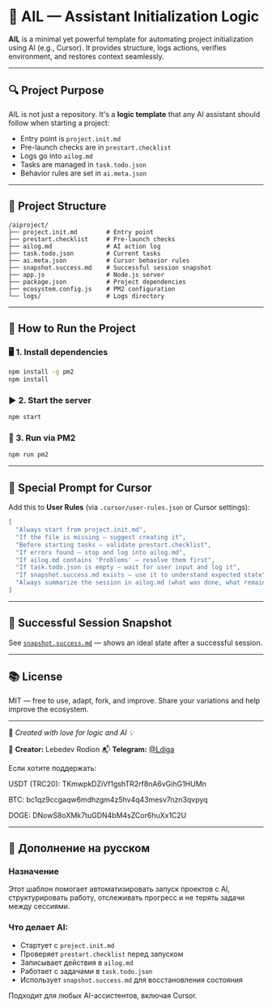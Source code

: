 # 🤖 AIL — Assistant Initialization Logic

**AIL** is a minimal yet powerful template for automating project initialization using AI (e.g., Cursor). It provides structure, logs actions, verifies environment, and restores context seamlessly.

---

## 🔍 Project Purpose

AIL is not just a repository. It's a **logic template** that any AI assistant should follow when starting a project:

* Entry point is `project.init.md`
* Pre-launch checks are in `prestart.checklist`
* Logs go into `ailog.md`
* Tasks are managed in `task.todo.json`
* Behavior rules are set in `ai.meta.json`

---

## 🧩 Project Structure

```
/aiproject/
├── project.init.md        # Entry point
├── prestart.checklist     # Pre-launch checks
├── ailog.md               # AI action log
├── task.todo.json         # Current tasks
├── ai.meta.json           # Cursor behavior rules
├── snapshot.success.md    # Successful session snapshot
├── app.js                 # Node.js server
├── package.json           # Project dependencies
├── ecosystem.config.js    # PM2 configuration
└── logs/                  # Logs directory
```

---

## 🚀 How to Run the Project

### 🖥️ 1. Install dependencies

```bash
npm install -g pm2
npm install
```

### ▶️ 2. Start the server

```bash
npm start
```

### 🔁 3. Run via PM2

```bash
npm run pm2
```

---

## 🤖 Special Prompt for Cursor

Add this to **User Rules** (via `.cursor/user-rules.json` or Cursor settings):

```json
[
  "Always start from project.init.md",
  "If the file is missing — suggest creating it",
  "Before starting tasks — validate prestart.checklist",
  "If errors found — stop and log into ailog.md",
  "If ailog.md contains 'Problems' — resolve them first",
  "If task.todo.json is empty — wait for user input and log it",
  "If snapshot.success.md exists — use it to understand expected state",
  "Always summarize the session in ailog.md (what was done, what remains)"
]
```

---

## 📸 Successful Session Snapshot

See [`snapshot.success.md`](./snapshot.success.md) — shows an ideal state after a successful session.

---

## 📚 License

MIT — free to use, adapt, fork, and improve. Share your variations and help improve the ecosystem.

---

🧠 *Created with love for logic and AI 💡*

👤 **Creator:** Lebedev Rodion
📬 **Telegram:** [@Ldiga](https://t.me/Ldiga)

Если хотите поддержать:

USDT (TRC20): TKmwpkDZiVf1gshTR2rf8nA6vGihG1HUMn

BTC: bc1qz9ccgaqw6mdhzgm4z5hv4q43mesv7nzn3qvpyq

DOGE: DNowS8oXMk7tuGDN4bM4sZCor6huXx1C2U

---

## 📝 Дополнение на русском

### Назначение

Этот шаблон помогает автоматизировать запуск проектов с AI, структурировать работу, отслеживать прогресс и не терять задачи между сессиями.

### Что делает AI:

* Стартует с `project.init.md`
* Проверяет `prestart.checklist` перед запуском
* Записывает действия в `ailog.md`
* Работает с задачами в `task.todo.json`
* Использует `snapshot.success.md` для восстановления состояния

Подходит для любых AI-ассистентов, включая Cursor.
